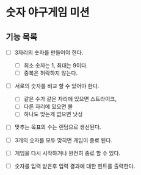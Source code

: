 # 숫자 야구게임 미션

## 기능 목록

- [ ] 3자리의 숫자를 만들어야 한다.

  - [ ] 최소 숫자는 1, 최대는 9이다.
  - [ ] 중복은 허락하지 않는다.

- [ ] 서로의 숫자를 비교 할 수 있어야 한다.

  - [ ] 같은 수가 같은 자리에 있으면 스트라이크,
  - [ ] 다른 자리에 있으면 볼
  - [ ] 하나도 맞는게 없으면 낫싱

- [ ] 맞추는 목표의 수는 랜덤으로 생선된다.

- [ ] 3개의 숫자를 모두 맞히면 게임이 종료 된다.

- [ ] 게임을 다시 시작하거나 완전히 종료 할 수 있다.

- [ ] 숫자를 입력 받은후 입력 결과에 대한 힌트를 출력한다.

  